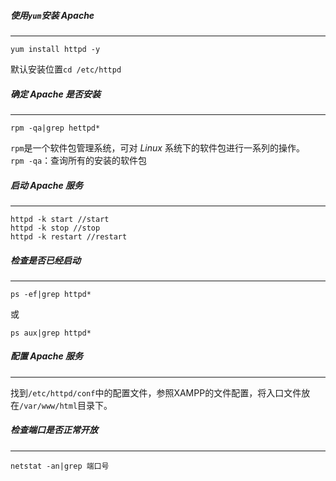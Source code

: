 ##### 使用`yum`安装 *Apache*
---
```
yum install httpd -y
```
默认安装位置`cd /etc/httpd`

##### 确定 *Apache* 是否安装
---
```
rpm -qa|grep hettpd*
```
`rpm`是一个软件包管理系统，可对 *Linux* 系统下的软件包进行一系列的操作。<br />
`rpm -qa`：查询所有的安装的软件包

##### 启动 *Apache* 服务
---
```
httpd -k start //start
httpd -k stop //stop
httpd -k restart //restart
```

##### 检查是否已经启动
---
```
ps -ef|grep httpd*
```
或
```
ps aux|grep httpd*
```

##### 配置 *Apache* 服务
---
找到`/etc/httpd/conf`中的配置文件，参照XAMPP的文件配置，将入口文件放在`/var/www/html`目录下。

##### 检查端口是否正常开放
---
`netstat -an|grep 端口号`